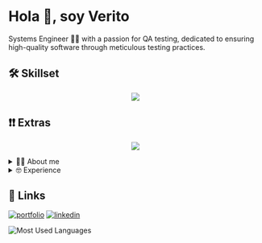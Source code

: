 # Hola 👋, soy Verito

Systems Engineer 👩‍💻 with a passion for QA testing, dedicated to ensuring high-quality software through meticulous testing practices.


## 🛠 Skillset
<p align="center">
  <a href="https://skillicons.dev">
    <img src="https://skillicons.dev/icons?i=js,mysql,html,css,postman" />
  </a>
</p>

## ❗❗ Extras

<p align="center">
  <a href="https://skillicons.dev">
    <img src="https://skillicons.dev/icons?i=vscode,github,figma" />
  </a>
</p>

<details>
  <summary> 🙋‍♀️ About me </summary>
  
  * 👩‍💻 I'm studying testing and automation.
  * 🧐  I'm still on the lookout for my dream job.
  * ⬆ If you know of a position where my profile fits perfectly, message me [Email](veronica.botero@correounivalle.edu.co)
  * In my free time, I focus on entrepreneurship—want to know what I'm working on?" [my business ✨🌺](https://www.instagram.com/p/C--ueoVOLvF/)
</details>

<details>
  <summary> 🤓 Experience </summary>
  
  * Testing and Automation | MindHub - July 2024 - Present.
  * Technology Strategy and Consulting | Accenture - January 2023 - July 2023
  * Educational Support Monitor | Ases | Universidad del Valle - September 2023 - December 2023
</details>


## 🔗 Links
[![portfolio](https://img.shields.io/badge/my_portfolio-000?style=for-the-badge&logo=ko-fi&logoColor=white)](https://verobg.github.io/portafolio-veronica-Botero/)
[![linkedin](https://img.shields.io/badge/linkedin-0A66C2?style=for-the-badge&logo=linkedin&logoColor=white)](https://www.linkedin.com/in/veronica-botero-garcia/)


![Most Used Languages](https://github-readme-stats.vercel.app/api/top-langs/?username=veroBG&layout=compact&theme=dark)
